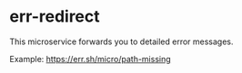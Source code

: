 # err-redirect

This microservice forwards you to detailed error messages.

Example: https://err.sh/micro/path-missing
